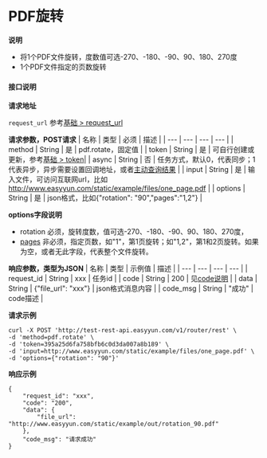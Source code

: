 # PDF旋转


**说明**
- 将1个PDF文件旋转，度数值可选-270、-180、-90、90、180、270度
- 1个PDF文件指定的页数旋转



#### 接口说明

**请求地址**

`request_url` 参考[基础 > request_url](/api/base.html#request-url)

**请求参数，POST请求**
| 名称 | 类型 | 必须 | 描述 |
| --- | --- | --- | --- |
| method | String | 是 | pdf.rotate，固定值 |
| token | String | 是 | 可自行创建或更新，参考[基础 > token](/api/base.html#token)|
| async | String | 否 | 任务方式，默认0，代表同步；1代表异步，异步需要设置回调地址，或者[主动查询结果](/api/pdf.task-result.html) |
| input | String | 是 | 输入文件，可访问互联网url，比如 http://www.easyyun.com/static/example/files/one_page.pdf  |
| options | String | 是 | json格式，比如{"rotation": "90","pages":"1,2"} |

**options字段说明**

- rotation 必须，旋转度数，值可选-270、-180、-90、90、180、270度，
- [pages](/api/base.html#pages格式) 非必须，指定页数，如"1"，第1页旋转；如"1,2"，第1和2页旋转。如果为空，或者无此字段，代表整个文件旋转。


**响应参数，类型为JSON**
| 名称 | 类型 | 示例值 | 描述 |
| --- | --- | --- | --- |
| request_id | String | xxx | 任务id |
| code | String | 200 | 见[code说明](/api/code.html) |
| data | String | {"file_url": "xxx"} | json格式消息内容 |
| code_msg | String | "成功" | code描述 |

**请求示例**
```shell
curl -X POST 'http://test-rest-api.easyyun.com/v1/router/rest' \
-d 'method=pdf.rotate' \
-d 'token=395a25d6fa758bfb6c0d3da007a8b189' \
-d 'input=http://www.easyyun.com/static/example/files/one_page.pdf' \
-d 'options={"rotation": "90"}'
```

**响应示例**
```shell
{
	"request_id": "xxx",
	"code": "200",
	"data": {
		"file_url": "http://www.easyyun.com/static/example/out/rotation_90.pdf"
	},
	"code_msg": "请求成功"
}
```
